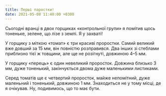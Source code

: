```yaml
---
title: Перші паростки!
date: 2021-05-08 11:40:00 +0300
---
```


Сьогодні вранці в двох горщиках «контрольної групи» я помітив щось тоненьке, зелене, що лізе з землі. Я у захваті!

У горщику з міткою «томат» є три красиві проростки. Самий великий вже довший за 15 мм, він повністю розправився. Два інших зі стеблами приблизно тієї ж товщини, але ще не розігнуті, довжиною 4–5 мм.

У горщику «перець» є один невеликий проросток. Довжина близько 3 мм, дуже тоненький, закінчується двома дуже маленькими листиками.

Серед томатів ще є четвертий проросток, майже непомітний, дуже маленьний і тоненький, довжиною 1 мм. Знаходиться не у тому місці, де я очікував. Ну, подивимось, що то має бути.
